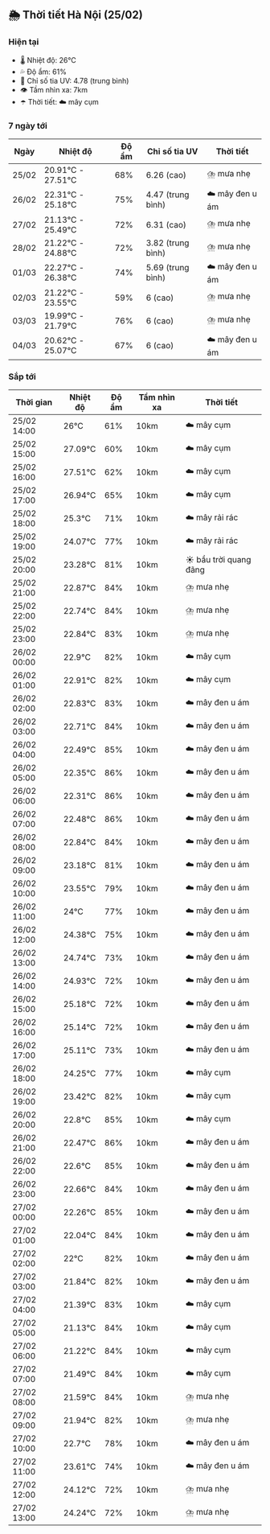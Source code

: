## 🌦️ Thời tiết Hà Nội (25/02)

### Hiện tại

- 🌡️ Nhiệt độ: 26℃
- 💦 Độ ẩm: 61%
- 🌟 Chỉ số tia UV: 4.78 (trung bình)
- 👁️ Tầm nhìn xa: 7km
- ☂️ Thời tiết: ☁️ mây cụm

### 7 ngày tới

| Ngày | Nhiệt độ | Độ ẩm | Chỉ số tia UV | Thời tiết |
| --- | --- | --- | --- | --- |
| 25/02 | 20.91℃ - 27.51℃ | 68% | 6.26 (cao) | ⛈️ mưa nhẹ |
| 26/02 | 22.31℃ - 25.18℃ | 75% | 4.47 (trung bình) | ☁️ mây đen u ám |
| 27/02 | 21.13℃ - 25.49℃ | 72% | 6.31 (cao) | ⛈️ mưa nhẹ |
| 28/02 | 21.22℃ - 24.88℃ | 72% | 3.82 (trung bình) | ⛈️ mưa nhẹ |
| 01/03 | 22.27℃ - 26.38℃ | 74% | 5.69 (trung bình) | ☁️ mây đen u ám |
| 02/03 | 21.22℃ - 23.55℃ | 59% | 6 (cao) | ⛈️ mưa nhẹ |
| 03/03 | 19.99℃ - 21.79℃ | 76% | 6 (cao) | ⛈️ mưa nhẹ |
| 04/03 | 20.62℃ - 25.07℃ | 67% | 6 (cao) | ☁️ mây đen u ám |

### Sắp tới

| Thời gian | Nhiệt độ | Độ ẩm | Tầm nhìn xa | Thời tiết |
| --- | --- | --- | --- | --- |
| 25/02 14:00 | 26℃ | 61% | 10km | ☁️ mây cụm |
| 25/02 15:00 | 27.09℃ | 60% | 10km | ☁️ mây cụm |
| 25/02 16:00 | 27.51℃ | 62% | 10km | ☁️ mây cụm |
| 25/02 17:00 | 26.94℃ | 65% | 10km | ☁️ mây cụm |
| 25/02 18:00 | 25.3℃ | 71% | 10km | ☁️ mây rải rác |
| 25/02 19:00 | 24.07℃ | 77% | 10km | ☁️ mây rải rác |
| 25/02 20:00 | 23.28℃ | 81% | 10km | ☀️ bầu trời quang đãng |
| 25/02 21:00 | 22.87℃ | 84% | 10km | ⛈️ mưa nhẹ |
| 25/02 22:00 | 22.74℃ | 84% | 10km | ⛈️ mưa nhẹ |
| 25/02 23:00 | 22.84℃ | 83% | 10km | ⛈️ mưa nhẹ |
| 26/02 00:00 | 22.9℃ | 82% | 10km | ☁️ mây cụm |
| 26/02 01:00 | 22.91℃ | 82% | 10km | ☁️ mây cụm |
| 26/02 02:00 | 22.83℃ | 83% | 10km | ☁️ mây đen u ám |
| 26/02 03:00 | 22.71℃ | 84% | 10km | ☁️ mây đen u ám |
| 26/02 04:00 | 22.49℃ | 85% | 10km | ☁️ mây đen u ám |
| 26/02 05:00 | 22.35℃ | 86% | 10km | ☁️ mây đen u ám |
| 26/02 06:00 | 22.31℃ | 86% | 10km | ☁️ mây đen u ám |
| 26/02 07:00 | 22.48℃ | 86% | 10km | ☁️ mây đen u ám |
| 26/02 08:00 | 22.84℃ | 84% | 10km | ☁️ mây đen u ám |
| 26/02 09:00 | 23.18℃ | 81% | 10km | ☁️ mây đen u ám |
| 26/02 10:00 | 23.55℃ | 79% | 10km | ☁️ mây đen u ám |
| 26/02 11:00 | 24℃ | 77% | 10km | ☁️ mây đen u ám |
| 26/02 12:00 | 24.38℃ | 75% | 10km | ☁️ mây đen u ám |
| 26/02 13:00 | 24.74℃ | 73% | 10km | ☁️ mây đen u ám |
| 26/02 14:00 | 24.93℃ | 72% | 10km | ☁️ mây đen u ám |
| 26/02 15:00 | 25.18℃ | 72% | 10km | ☁️ mây đen u ám |
| 26/02 16:00 | 25.14℃ | 72% | 10km | ☁️ mây đen u ám |
| 26/02 17:00 | 25.11℃ | 73% | 10km | ☁️ mây đen u ám |
| 26/02 18:00 | 24.25℃ | 77% | 10km | ☁️ mây cụm |
| 26/02 19:00 | 23.42℃ | 82% | 10km | ☁️ mây cụm |
| 26/02 20:00 | 22.8℃ | 85% | 10km | ☁️ mây cụm |
| 26/02 21:00 | 22.47℃ | 86% | 10km | ☁️ mây đen u ám |
| 26/02 22:00 | 22.6℃ | 85% | 10km | ☁️ mây đen u ám |
| 26/02 23:00 | 22.66℃ | 84% | 10km | ☁️ mây đen u ám |
| 27/02 00:00 | 22.26℃ | 85% | 10km | ☁️ mây đen u ám |
| 27/02 01:00 | 22.04℃ | 84% | 10km | ☁️ mây đen u ám |
| 27/02 02:00 | 22℃ | 82% | 10km | ☁️ mây đen u ám |
| 27/02 03:00 | 21.84℃ | 82% | 10km | ☁️ mây đen u ám |
| 27/02 04:00 | 21.39℃ | 83% | 10km | ☁️ mây cụm |
| 27/02 05:00 | 21.13℃ | 84% | 10km | ☁️ mây cụm |
| 27/02 06:00 | 21.22℃ | 84% | 10km | ☁️ mây cụm |
| 27/02 07:00 | 21.49℃ | 84% | 10km | ☁️ mây cụm |
| 27/02 08:00 | 21.59℃ | 84% | 10km | ⛈️ mưa nhẹ |
| 27/02 09:00 | 21.94℃ | 82% | 10km | ⛈️ mưa nhẹ |
| 27/02 10:00 | 22.7℃ | 78% | 10km | ☁️ mây đen u ám |
| 27/02 11:00 | 23.61℃ | 74% | 10km | ☁️ mây đen u ám |
| 27/02 12:00 | 24.12℃ | 72% | 10km | ⛈️ mưa nhẹ |
| 27/02 13:00 | 24.24℃ | 72% | 10km | ⛈️ mưa nhẹ |
